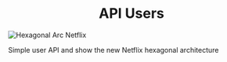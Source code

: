 <h1 align="center"> API Users </h1>

![Hexagonal Arc Netflix](https://user-images.githubusercontent.com/49521755/167879030-7fc581e4-7aca-40a6-9fcc-cc0faf449794.png)

Simple user API and show the new Netflix hexagonal architecture
